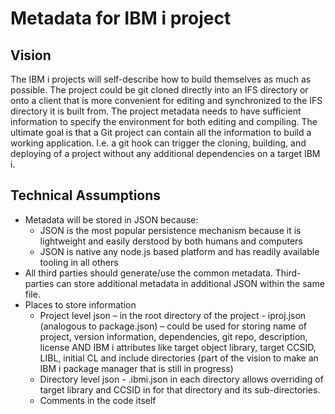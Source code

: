 # Metadata for IBM i project

## Vision

The IBM i projects will self-describe how to build themselves as much as possible.  The project could be git cloned directly into an IFS directory or onto a client that is more convenient for editing and synchronized to the IFS directory it is built from. The project metadata needs to have sufficient information to specify the environment for both editing and compiling. The ultimate goal is that a Git project can contain all the information to build a working application. I.e. a git hook can trigger the cloning, building, and deploying of a project without any additional dependencies on a target IBM i.

## Technical Assumptions

* Metadata will be stored in JSON because:
  * JSON is the most popular persistence mechanism because it is lightweight and easily derstood by both humans and computers
  * JSON is native any node.js based platform and has readily available tooling in all others
* All third parties should generate/use the common metadata. Third-parties can store additional metadata in additional JSON within the same file.
* Places to store information
  * Project level json – in the root directory of the project - iproj.json (analogous to package.json) – could be used for storing name of project, version information, dependencies, git repo, description, license  AND IBM i attributes like target object library, target CCSID, LIBL, initial CL and include directories
  (part of the vision to make an IBM i package manager that is still in progress)
  * Directory level json - .ibmi.json in each directory allows overriding of target library and CCSID in  for that directory and its sub-directories.
  * Comments  in the code itself

